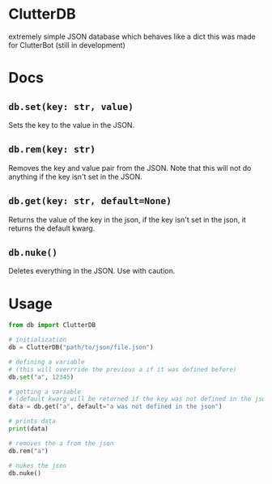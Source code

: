 # ClutterDB
extremely simple JSON database which behaves like a dict
this was made for ClutterBot (still in development)
# Docs
## `db.set(key: str, value)`
Sets the key to the value in the JSON.
## `db.rem(key: str)`
Removes the key and value pair from the JSON.
Note that this will not do anything if the key isn't set in the JSON.
## `db.get(key: str, default=None)`
Returns the value of the key in the json, if the key isn't set in the json, it returns the default kwarg.
## `db.nuke()`
Deletes everything in the JSON.
Use with caution.
# Usage
```python
from db import ClutterDB

# initialization
db = ClutterDB("path/to/json/file.json")

# defining a variable 
# (this will overrride the previous a if it was defined before)
db.set("a", 12345)

# getting a variable 
# (default kwarg will be returned if the key was not defined in the json)
data = db.get("a", default="a was not defined in the json")

# prints data
print(data)

# removes the a from the json
db.rem("a")

# nukes the json
db.nuke()
```
